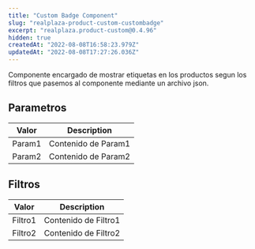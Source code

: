 ```yaml
---
title: "Custom Badge Component"
slug: "realplaza-product-custom-custombadge"
excerpt: "realplaza.product-custom@0.4.96"
hidden: true
createdAt: "2022-08-08T16:58:23.979Z"
updatedAt: "2022-08-08T17:27:26.036Z"
---
```

Componente encargado de mostrar etiquetas en los productos segun los filtros que pasemos al componente mediante un archivo json.

## Parametros

| Valor | Description |
| ------------- | ------------- |
| Param1 | Contenido de Param1  |
| Param2 | Contenido de Param2  |

## Filtros

| Valor | Description |
| ------------- | ------------- |
| Filtro1 | Contenido de Filtro1  |
| Filtro2 | Contenido de Filtro2  |